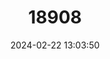 ---
title: "18908"
category: "Systomus martenstyni"
draft: false
date: 2024-02-22 13:03:50
languages:
  Sinhala; Sinhalese: ["Dumbara Pethiya"]
  English: ["Martenstyni's Barb"]
---